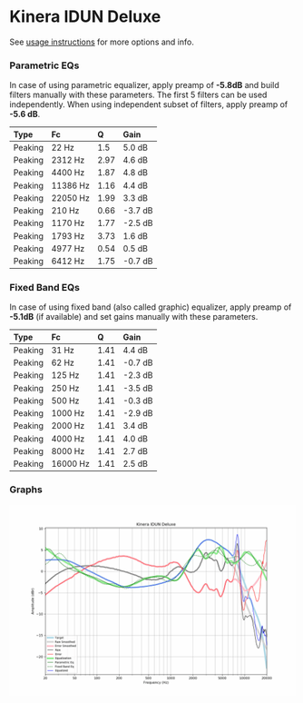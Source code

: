 # Kinera IDUN Deluxe
See [usage instructions](https://github.com/jaakkopasanen/AutoEq#usage) for more options and info.

### Parametric EQs
In case of using parametric equalizer, apply preamp of **-5.8dB** and build filters manually
with these parameters. The first 5 filters can be used independently.
When using independent subset of filters, apply preamp of **-5.6 dB**.

| Type    | Fc       |    Q | Gain    |
|:--------|:---------|:-----|:--------|
| Peaking | 22 Hz    | 1.5  | 5.0 dB  |
| Peaking | 2312 Hz  | 2.97 | 4.6 dB  |
| Peaking | 4400 Hz  | 1.87 | 4.8 dB  |
| Peaking | 11386 Hz | 1.16 | 4.4 dB  |
| Peaking | 22050 Hz | 1.99 | 3.3 dB  |
| Peaking | 210 Hz   | 0.66 | -3.7 dB |
| Peaking | 1170 Hz  | 1.77 | -2.5 dB |
| Peaking | 1793 Hz  | 3.73 | 1.6 dB  |
| Peaking | 4977 Hz  | 0.54 | 0.5 dB  |
| Peaking | 6412 Hz  | 1.75 | -0.7 dB |

### Fixed Band EQs
In case of using fixed band (also called graphic) equalizer, apply preamp of **-5.1dB**
(if available) and set gains manually with these parameters.

| Type    | Fc       |    Q | Gain    |
|:--------|:---------|:-----|:--------|
| Peaking | 31 Hz    | 1.41 | 4.4 dB  |
| Peaking | 62 Hz    | 1.41 | -0.7 dB |
| Peaking | 125 Hz   | 1.41 | -2.3 dB |
| Peaking | 250 Hz   | 1.41 | -3.5 dB |
| Peaking | 500 Hz   | 1.41 | -0.3 dB |
| Peaking | 1000 Hz  | 1.41 | -2.9 dB |
| Peaking | 2000 Hz  | 1.41 | 3.4 dB  |
| Peaking | 4000 Hz  | 1.41 | 4.0 dB  |
| Peaking | 8000 Hz  | 1.41 | 2.7 dB  |
| Peaking | 16000 Hz | 1.41 | 2.5 dB  |

### Graphs
![](./Kinera%20IDUN%20Deluxe.png)
